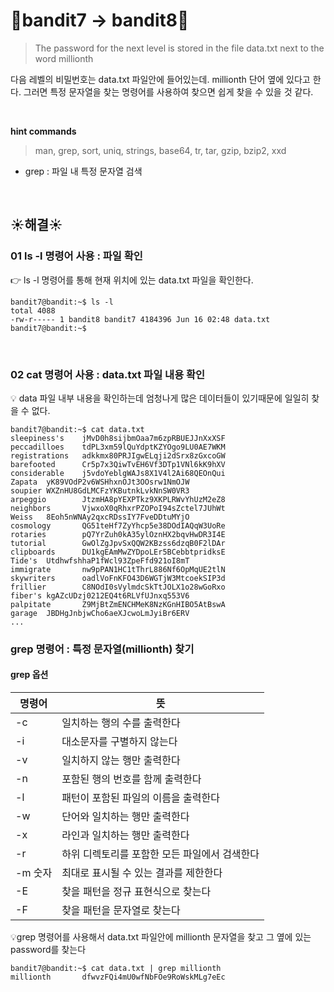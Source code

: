 # 🌳bandit7 -> bandit8🌳
> The password for the next level is stored in the file data.txt next to the word millionth <br/>

다음 레벨의 비밀번호는 data.txt 파일안에 들어있는데. millionth 단어 옆에 있다고 한다. 그러면 특정 문자열을 찾는 명령어를 사용하여 찾으면 쉽게 찾을 수 있을 것 같다. <br />

<br/>

**hint commands**
>man, grep, sort, uniq, strings, base64, tr, tar, gzip, bzip2, xxd

- grep : 파일 내 특정 문자열 검색

<br />

## ☀️해결☀️
### 01 ls -l 명령어 사용 : 파일 확인
👉 ls -l 명령어를 통해 현재 위치에 있는 data.txt 파일을 확인한다.<br/>
```ssh
bandit7@bandit:~$ ls -l
total 4088
-rw-r----- 1 bandit8 bandit7 4184396 Jun 16 02:48 data.txt
bandit7@bandit:~$
```

<br/>

### 02 cat 명령어 사용 : data.txt 파일 내용 확인
💡 data 파일 내부 내용을 확인하는데 엄청나게 많은 데이터들이 있기때문에 일일히 찾을 수 없다.<br/>
```ssh
bandit7@bandit:~$ cat data.txt
sleepiness's    jMvD0h8sijbmOaa7m6zpRBUEJJnXxXSF
peccadilloes    tdPL3xm59lQuYdptKZYOgo9LU0AE7WKM
registrations   adkkmx80PRJIgwELqji2dSrx8zGxcoGW
barefooted      Cr5p7x3QiwTvEH6Vf3DTp1VNl6kK9hXV
considerable    j5vdoYeblgWAJs8X1V4l2Ai68QEOnQui
Zapata  yK89VOdP2v6WSHhxnOJt3OOsrw1NmOJW
soupier WXZnHU8GdLMCFzYKButnkLvkNnSW0VR3
arpeggio        JtzmHA8pYEXPTkz9XKPLRWvYhUzM2eZ8
neighbors       VjwxoX0qRhxrPZOPoI94sZctel7JUhWt
Weiss   8Eoh5nWNAy2qxcRDssIY7FveDDtuMYjO
cosmology       QG51teHf7ZyYhcp5e38DOdIAQqW3UoRe
rotaries        pQ7YrZuh0kA35ylOznHX2bqvHwDR3I4E
tutorial        GwOlZgJpvSxQQW2KBzss6dzqB0F2lDAr
clipboards      DU1kgEAmMwZYDpoLEr5BCebbtpridksE
Tide's  UtdhwfshhaP1fWcl93ZpeFfd921oI8mT
immigrate       nw9pPAN1HC1tThrL886Nf6OpMqUE2tlN
skywriters      oadlVoFnKFO43D6WGTjW3MtcoekSIP3d
frillier        C8NOdI0sVylmdcSkTtJOLX1o28wGoRxo
fiber's kgAZcUDzj0212EQ4t6RLVfUJnxq553V6
palpitate       Z9MjBtZmENCHMeK8NzKGnHIBO5AtBswA
garage  JBDHgJnbjwCho6aeXJcwoLmJyiBr6ERV
...
```

### grep 명령어 : 특정 문자열(millionth) 찾기
#### grep 옵션
|명령어|뜻|
|------|---|
|-c|일치하는 행의 수를 출력한다|
|-i|대소문자를 구별하지 않는다|
|-v|일치하지 않는 행만 출력한다|
|-n|포함된 행의 번호를 함께 출력한다|
|-l|패턴이 포함된 파일의 이름을 출력한다|
|-w|단어와 일치하는 행만 출력한다|
|-x|라인과 일치하는 행만 출력한다|
|-r|하위 디렉토리를 포함한 모든 파일에서 검색한다|
|-m 숫자|최대로 표시될 수 있는 결과를 제한한다|
|-E|찾을 패턴을 정규 표현식으로 찾는다|
|-F|찾을 패턴을 문자열로 찾는다|

💡grep 명령어를 사용해서 data.txt 파일안에 millionth 문자열을 찾고 그 옆에 있는 password를 찾는다
```ssh
bandit7@bandit:~$ cat data.txt | grep millionth
millionth       dfwvzFQi4mU0wfNbFOe9RoWskMLg7eEc
```
